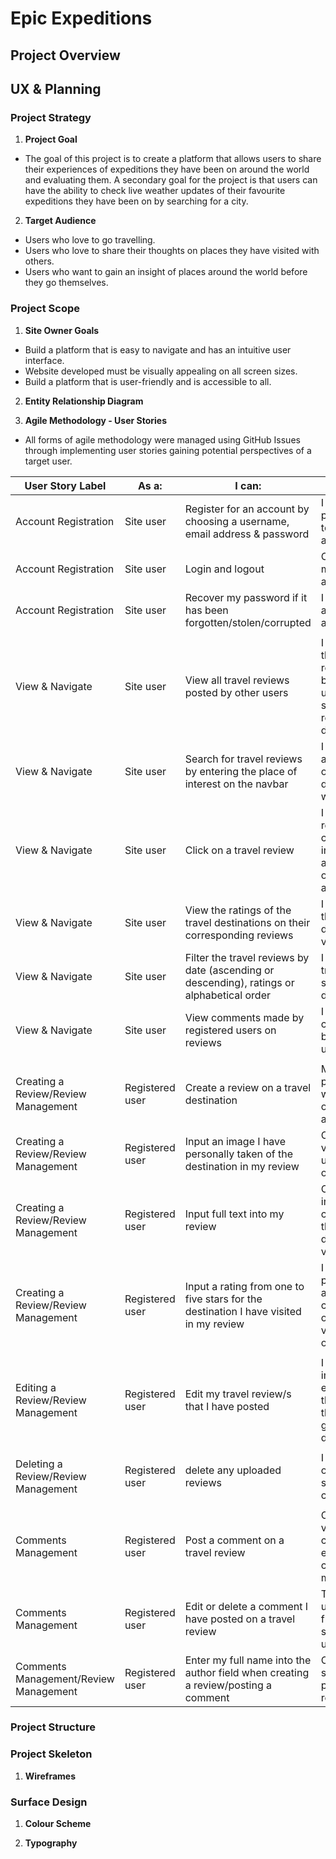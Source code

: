 # Epic Expeditions

## Project Overview

## UX & Planning

### Project Strategy
  
  1. **Project Goal** 
  - The goal of this project is to create a platform that allows users to share their experiences of expeditions they have been on around the world and evaluating them. A secondary goal for the project is that users can have the ability to check live weather updates of their favourite expeditions they have been on by searching for a city.

  2. **Target Audience**
  - Users who love to go travelling.
  - Users who love to share their thoughts on places they have visited with others.
  - Users who want to gain an insight of places around the world before they go themselves.

### Project Scope

  1. **Site Owner Goals**
  - Build a platform that is easy to navigate and has an intuitive user interface.
  - Website developed must be visually appealing on all screen sizes.
  - Build a platform that is user-friendly and is accessible to all.

  2. **Entity Relationship Diagram**

  3. **Agile Methodology - User Stories**
    
  - All forms of agile methodology were managed using GitHub Issues through implementing user stories gaining potential perspectives of a target user.

  | **User Story Label** | **As a:** | **I can:** | **So that:** |
  | ----- | ----- | ----- | ----- |
  | Account Registration | Site user | Register for an account by choosing a username, email address & password | I can have a personal account to post reviews and comments |
  | Account Registration | Site user | Login and logout | Only I can access my personal account |
  | Account Registration | Site user | Recover my password if it has been forgotten/stolen/corrupted | I can recover access to my account |
  | | | | |
  | View & Navigate | Site user | View all travel reviews posted by other users | I can browse through all reviews posted by registered users and also select a specific review to read in detail |
  | View & Navigate | Site user | Search for travel reviews by entering the place of interest on the navbar | I can easily access a review of a specific destination I would like to view |
  | View & Navigate | Site user | Click on a travel review | I can read the full review which contains more information such as full text, image of the destination and ratings |
  | View & Navigate | Site user | View the ratings of the travel destinations on their corresponding reviews | I can see which is the most popular destinations to visit |
  | View & Navigate | Site user | Filter the travel reviews by date (ascending or descending), ratings or alphabetical order | I can select a travel review of a specific destination |
  | View & Navigate | Site user | View comments made by registered users on reviews | I can read the conversation between different users |
  | | | | |
  | Creating a Review/Review Management | Registered user | Create a review on a travel destination | My review is posted on the website for others to view and comment on |
  | Creating a Review/Review Management | Registered user | Input an image I have personally taken of the destination in my review | Other users can view the uploaded image on my review |
  | Creating a Review/Review Management | Registered user | Input full text into my review | Other users including myself can view my full thoughts of the destination I have visited |
  | Creating a Review/Review Management | Registered user | Input a rating from one to five stars for the destination I have visited in my review | I can rate the place of travel and other users can have the opportunity to view my opinion of the place |
  | | | | |
  | Editing a Review/Review Management | Registered user | Edit my travel review/s that I have posted | I can update images uploaded, edit full text of the review or edit the ratings I have given the travel destination |
  | | | | |
  | Deleting a Review/Review Management | Registered user | delete any uploaded reviews | I can remove this off the website so other users cannot view it |
  | | | | |
  | Comments Management | Registered user | Post a comment on a travel review | Other users can view my comment and engage in a conversation with me |
  | Comments Management | Registered user | Edit or delete a comment I have posted on a travel review | The comment is updated/removed from the review so that other users cant view it |
  | Comments Management/Review Management | Registered user | Enter my full name into the author field when creating a review/posting a comment| Other users can see who is posting the relevant content |



  

  




### Project Structure

### Project Skeleton

  1. **Wireframes**

### Surface Design

  1. **Colour Scheme**

  2. **Typography**
    